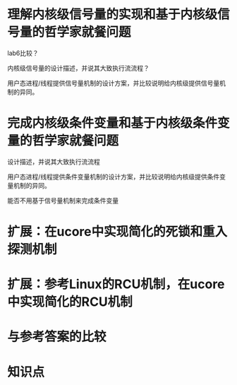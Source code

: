 # 理解内核级信号量的实现和基于内核级信号量的哲学家就餐问题

lab6比较？

内核级信号量的设计描述，并说其大致执行流流程？

用户态进程/线程提供信号量机制的设计方案，并比较说明给内核级提供信号量机制的异同。

# 完成内核级条件变量和基于内核级条件变量的哲学家就餐问题

设计描述，并说其大致执行流流程

用户态进程/线程提供条件变量机制的设计方案，并比较说明给内核级提供条件变量机制的异同。

能否不用基于信号量机制来完成条件变量

# 扩展：在ucore中实现简化的死锁和重入探测机制

# 扩展：参考Linux的RCU机制，在ucore中实现简化的RCU机制

# 与参考答案的比较

# 知识点
